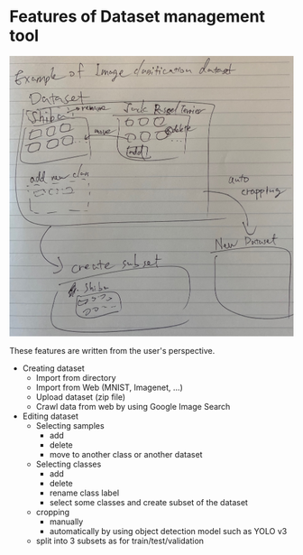 # Features of Dataset management tool

![dataset-management-tool-features.jpeg](https://github.com/reouno/ai-maker-docs/blob/master/charts/dataset-management-tool-features.jpeg "features overview")

These features are written from the user's perspective.

- Creating dataset
  - Import from directory
  - Import from Web (MNIST, Imagenet, ...)
  - Upload dataset (zip file)
  - Crawl data from web by using Google Image Search
- Editing dataset
  - Selecting samples
    - add
    - delete
    - move to another class or another dataset
  - Selecting classes
    - add
    - delete
    - rename class label
    - select some classes and create subset of the dataset
  - cropping
    - manually
    - automatically by using object detection model such as YOLO v3
  - split into 3 subsets as for train/test/validation
